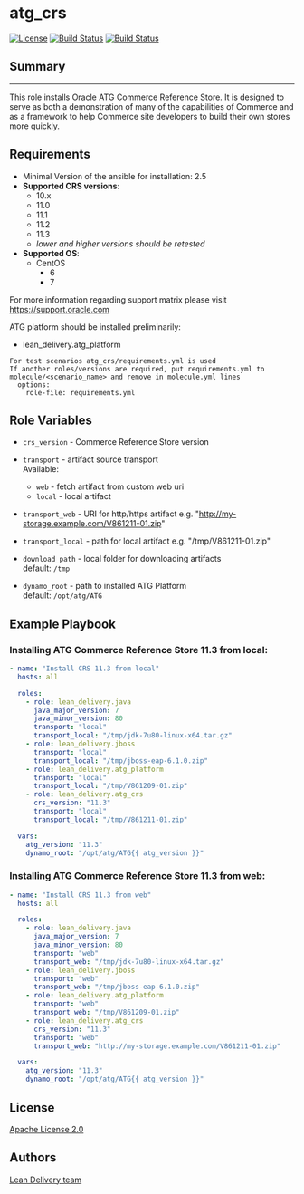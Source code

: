 atg_crs
=========
[![License](https://img.shields.io/badge/license-Apache-green.svg?style=flat)](https://raw.githubusercontent.com/lean-delivery/ansible-role-atg-crs/master/LICENSE)
[![Build Status](https://travis-ci.org/lean-delivery/ansible-role-atg-crs.svg?branch=master)](https://travis-ci.org/lean-delivery/ansible-role-atg-crs)
[![Build Status](https://gitlab.com/lean-delivery/ansible-role-atg-crs/badges/master/build.svg)](https://gitlab.com/lean-delivery/ansible-role-atg-crs)

## Summary
--------------

This role installs Oracle ATG Commerce Reference Store. It is designed to serve as both a demonstration of many of the capabilities of Commerce and as a framework to help Commerce site developers to build their own stores more quickly.   


Requirements
--------------

 - Minimal Version of the ansible for installation: 2.5
 - **Supported CRS versions**:
   - 10.x
   - 11.0
   - 11.1
   - 11.2
   - 11.3
   - _lower and higher versions should be retested_
 - **Supported OS**:
   - CentOS
     - 6
     - 7

For more information regarding support matrix please visit <https://support.oracle.com>

ATG platform should be installed preliminarily:
  - lean_delivery.atg_platform


```
For test scenarios atg_crs/requirements.yml is used  
If another roles/versions are required, put requirements.yml to molecule/<scenario_name> and remove in molecule.yml lines  
  options:  
    role-file: requirements.yml
```


Role Variables
--------------

  - `crs_version` - Commerce Reference Store version
  - `transport` - artifact source transport  
     Available:
      - `web` - fetch artifact from custom web uri
      - `local` - local artifact

  - `transport_web` - URI for http/https artifact  e.g. "http://my-storage.example.com/V861211-01.zip"
  - `transport_local` - path for local artifact e.g. "/tmp/V861211-01.zip"

  - `download_path` - local folder for downloading artifacts  
    default: `/tmp`

  - `dynamo_root` - path to installed ATG Platform  
    default: `/opt/atg/ATG`


Example Playbook
----------------

### Installing ATG Commerce Reference Store 11.3 from local:
```yaml
- name: "Install CRS 11.3 from local"
  hosts: all

  roles:
    - role: lean_delivery.java
      java_major_version: 7
      java_minor_version: 80
      transport: "local"
      transport_local: "/tmp/jdk-7u80-linux-x64.tar.gz"
    - role: lean_delivery.jboss
      transport: "local"
      transport_local: "/tmp/jboss-eap-6.1.0.zip"
    - role: lean_delivery.atg_platform
      transport: "local"
      transport_local: "/tmp/V861209-01.zip"
    - role: lean_delivery.atg_crs
      crs_version: "11.3"
      transport: "local"
      transport_local: "/tmp/V861211-01.zip"

  vars:
    atg_version: "11.3"
    dynamo_root: "/opt/atg/ATG{{ atg_version }}"
```

### Installing ATG Commerce Reference Store 11.3 from web:
```yaml
- name: "Install CRS 11.3 from web"
  hosts: all

  roles:
    - role: lean_delivery.java
      java_major_version: 7
      java_minor_version: 80
      transport: "web"
      transport_web: "/tmp/jdk-7u80-linux-x64.tar.gz"
    - role: lean_delivery.jboss
      transport: "web"
      transport_web: "/tmp/jboss-eap-6.1.0.zip"
    - role: lean_delivery.atg_platform
      transport: "web"
      transport_web: "/tmp/V861209-01.zip"
    - role: lean_delivery.atg_crs
      crs_version: "11.3"
      transport: "web"
      transport_web: "http://my-storage.example.com/V861211-01.zip"

  vars:
    atg_version: "11.3"
    dynamo_root: "/opt/atg/ATG{{ atg_version }}"
```


## License

[Apache License 2.0](https://raw.githubusercontent.com/lean-delivery/ansible-role-atg-crs/master/LICENSE)

## Authors

[Lean Delivery team](team@lean-delivery.com)
